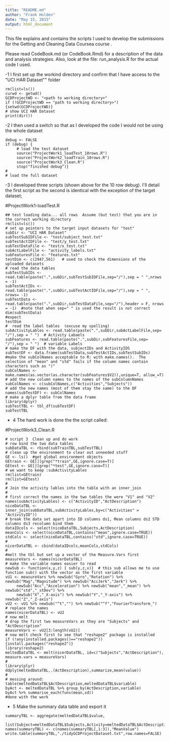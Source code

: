 ```yaml
---
title: "README.md"
author: "Frank Holden"
date: "May 15, 2015"
output: html_document
---
```


This file explains and contains the scripts I used to develop the submissions for the Getting and Cleaning Data Coursea course .

Please read CodeBook.md (or CodeBook.Rmd) for a description of the data and analysis strategies.  Also, look at the file: run_analysis.R for the actual code I used.

-1  I first set up the workind directory and confirm that I have access to the "UCI HAR Dataset"" folder
```{r}
rm(list=ls())
curwd <- getwd()
GCDProjectWD <- "<path to working directory>"
if (!GCDProjectWD == "path to working directory>") {setwd(GCDProjectWD)}
# show UCI HAR Dataset
print(dir())
```
-2 I then used a switch so that as I developed the code I would not be using the whole dataset
```{r}
debug <- FALSE
if (debug) {
     # load the test dataset
     source("ProjectWork1_loadTest_10rows.R")
     source("ProjectWork2_loadTrain_10rows.R")
     source("ProjectWork3_Clean.R")
     stop("finished debug")}
#
# load the full dataset
```

-3 I developed three scripts (shown above for the 10 row debug).  I'll detail the first script as the second is identical with the exception of the target dataset;

#ProjectWork1-loadTest.R
```{r}
## test loading data... all rows  Assume (but test) that you are in the correct working directory
rm(list=ls())
# set up pointers to the target input datasets for "test"
subDir <- "UCI HAR Dataset"
subTestSubIDFile <- "test/subject_test.txt"
subTestActIDFile <- "test/y_test.txt"
subTestDataFile <- "test/x_test.txt"
subActLabelFile <- "activity_labels.txt"
subFeaturesFile <- "features.txt"
testDim <- c(2947,561)   # used to check the dimensions of the uploaded datasets
# read the data tables
subTestSubIDs <- read.table(paste(".",subDir,subTestSubIDFile,sep="/"),sep = " ",nrows = -1)
subTestActIDs <- read.table(paste(".",subDir,subTestActIDFile,sep="/"),sep = " ", nrows= -1)
subTestData <- read.table(paste(".",subDir,subTestDataFile,sep="/"),header = F, nrows = -1)  #note that when sep=" " is used the result is not correct
dim(subTestData)
#expect
testDim
#  read the label tables  (excuse my spelling)
subActivityLables <- read.table(paste(".",subDir,subActLabelFile,sep= "/"),sep = " ")  # Activity Labaels
subFeatures <- read.table(paste(".",subDir,subFeaturesFile,sep= "/"),sep = " ")  # variable Labels
# make the DF with the data, subjectIDs and ActivityIDS
subTestDF <- data.frame(subTestData,subTestActIDs,subTestSubIDs)
#make the subColNames acceptable to R: with make.names().  The selection of "mean" and "std" fails if the column names contain characters such as "("
subColNames <- make.names(as.vector(as.character(subFeatures$V2)),unique=T, allow_=T)
# add the new column names to the names of the subColumnNames
subColNames <- c(subColNames,c("Activities","Subjects"))
# add the new names (most of them stay the same) to the DF
names(subTestDF) <- subColNames
# make a dplyr table from the data frame
library(dplyr)
subTestTBL <- tbl_df(subTestDF)
subTestTBL
```

- 4 The hard work is done the the script called:

#ProjectWork3_Clean.R

```{r}
# script 3  Clean up and do work
# row bind the two data tables 
subDataTBL <- rbind(subTrainTBL,subTestTBL)
# clean up the environment to clear out unneeded stuff
GE <- ls()  #get global environment objects
GEtrain <- GE[][grep("*train",GE,ignore.case=T)]
GEtest <- GE[][grep("*test",GE,ignore.case=T)]
# we want to keep :subActivityLables
rm(list=GEtrain)
rm(list=GEtest)
# 
# Join the activity lables into the table with an inner_join
#
# first correct the names in the two tables the were "V1" and "V2"
names(subActivityLables) <- c("ActivityID","ActDescription")
niceDataTBL <- inner_join(subDataTBL,subActivityLables,by=c("Activities" = "ActivityID"))
# break the data set apart into ID columns ds1, Mean columns ds2 STD columns ds3 recolumn bind them
dataIDcols <- select(niceDataTBL,Subjects,ActDescription)
meanCols <- select(niceDataTBL,contains("mean",ignore.case=TRUE))
stdCols <- select(niceDataTBL,contains("std",ignore.case=TRUE))
#
nicerDataTBL <- cbind(dataIDcols,meanCols,stdCols)
#
#melt the tbl but set up a vector of the Measure.Vars first
measureVars <- names(nicerDataTBL)
# make the variable names easier to read
newSub <- function(x,y,z) { sub(y,z,x)}  # this sub allows me to use function sub() with the vector as the first variable
vU1 <- measureVars %>% newSub("Gyro","Rotation") %>% newSub("Mag","Magnitude") %>% newSub("AccJerk","Jerk") %>% 
     newSub("Acc","Acceleration") %>% newSub("mean","_mean") %>% newSub("std","_stDev") %>%
     newSub("X","_X-axis") %>% newSub("Y","_Y-axis") %>% newSub("Z","_Z-axis")
vU2 <- vU1 %>% newSub("^t","") %>% newSub("^f","FourierTransform_")
# replace the names
names(nicerDataTBL) <- vU2
# now melt
# drop the first two measureVars as they are "Subjects" and "ActDescription"
measureVars <- vU2[3:length(vU2)]
# now melt check first to see that "reshape2" package is installed
if (!any(installed.packages()=="reshape2")) {install.packages("reshape2")}
library(reshape2)
meltedDataTBL <- melt(nicerDataTBL, id=c("Subjects","ActDescription"), measure.vars = measureVars)
#
library(plyr)
ddply(meltedDataTBL,.(ActDescription),summarize,mean(value))
#
# messing around:
table(meltedDataTBL$ActDescription,meltedDataTBL$variable)
byAct <- meltedDataTBL %>% group_by(ActDescription,variable)
byAct %>% summarise_each(funs(mean,sd))
#done with the work 
```

- 5 Make the summary data table and export it 
```{r}
summaryTBL <- aggregate(meltedDataTBL$value, 
     list(Subject=meltedDataTBL$Subjects,Activity=meltedDataTBL$ActDescription,Variable=meltedDataTBL$variable),FUN=mean)
names(summaryTBL) <- c(names(summaryTBL[,1:3]),"MeanValue")
write.table(summaryTBL,"./tidyGCDProjectDataset.txt",row.names=FALSE)
```
